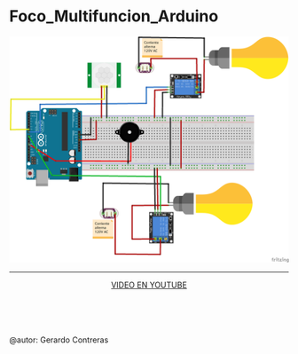 # Foco_Multifuncion_Arduino

<center>
<img src="Diagrama de conexion Foco.png">
<hr>
 

<a href="https://www.youtube.com/" target="_blank">
  VIDEO EN YOUTUBE
</a>
  
</center>

<br /><br /><br /><br />
@autor: Gerardo Contreras

